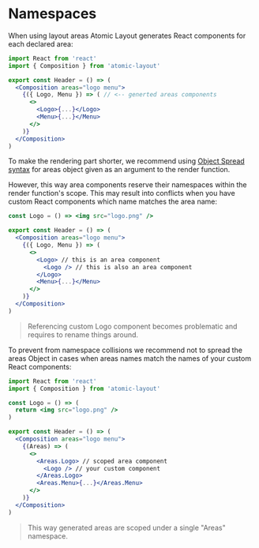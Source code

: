 # Namespaces

When using layout areas Atomic Layout generates React components for each declared area:

```jsx
import React from 'react'
import { Composition } from 'atomic-layout'

export const Header = () => (
  <Composition areas="logo menu">
    {({ Logo, Menu }) => ( // <-- generted areas components
      <>
        <Logo>{...}</Logo>
        <Menu>{...}</Menu>
      </>
    )}
  </Composition>
)
```

To make the rendering part shorter, we recommend using [Object Spread syntax](https://developer.mozilla.org/en-US/docs/Web/JavaScript/Reference/Operators/Spread_syntax) for areas object given as an argument to the render function.

However, this way area components reserve their namespaces within the render function's scope. This may result into conflicts when you have custom React components which name matches the area name:

```jsx
const Logo = () => <img src="logo.png" />

export const Header = () => (
  <Composition areas="logo menu">
    {({ Logo, Menu }) => (
      <>
        <Logo> // this is an area component
          <Logo /> // this is also an area component
        </Logo>
        <Menu>{...}</Menu>
      </>
    )}
  </Composition>
)
```

> Referencing custom Logo component becomes problematic and requires to rename things around.

To prevent from namespace collisions we recommend not to spread the areas Object in cases when areas names match the names of your custom React components:

```jsx
import React from 'react'
import { Composition } from 'atomic-layout'

const Logo = () => (
  return <img src="logo.png" />
)

export const Header = () => (
  <Composition areas="logo menu">
    {(Areas) => (
      <>
        <Areas.Logo> // scoped area component
          <Logo /> // your custom component
        </Areas.Logo>
        <Areas.Menu>{...}</Areas.Menu>
      </>
    )}
  </Composition>
)
```

> This way generated areas are scoped under a single "Areas" namespace.

